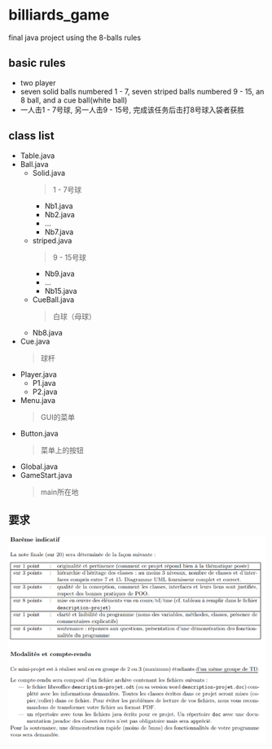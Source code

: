 # billiards_game
final java project using the 8-balls rules
## basic rules
- two player
- seven solid balls numbered 1 - 7, seven striped balls numbered 9 - 15, an 8 ball, and a cue ball(white ball)
- 一人击1 - 7号球, 另一人击9 - 15号, 完成该任务后击打8号球入袋者获胜
## class list
- Table.java
- Ball.java
  - Solid.java
    > 1 - 7号球
    - Nb1.java
    - Nb2.java
    - ...
    - Nb7.java
  - striped.java
    > 9 - 15号球
    - Nb9.java
    - ...
    - Nb15.java
  - CueBall.java
    > 白球（母球）
  - Nb8.java
- Cue.java
  > 球杆
- Player.java
  - P1.java
  - P2.java
- Menu.java
  > GUI的菜单
- Button.java
  > 菜单上的按钮
- Global.java
- GameStart.java
  > main所在地
## 要求
![image](https://raw.githubusercontent.com/noob20000405/readme_pic/master/images/java_project_request.png)
